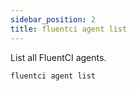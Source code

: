 ```yaml
---
sidebar_position: 2
title: fluentci agent list
---
```


List all FluentCI agents.

```bash
fluentci agent list
```
